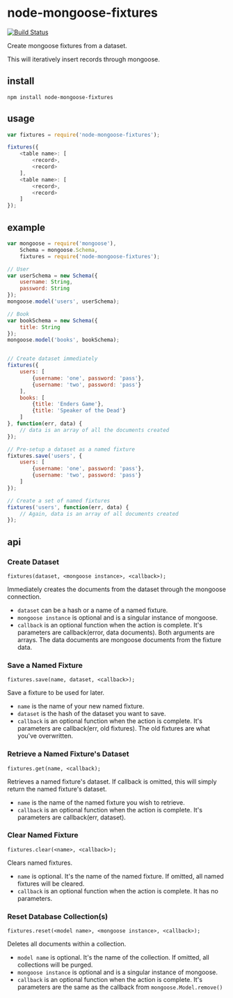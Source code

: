 node-mongoose-fixtures
======================

[![Build Status](https://travis-ci.org/kennethklee/node-mongoose-fixtures.png?branch=master)](https://travis-ci.org/kennethklee/node-mongoose-fixtures)

Create mongoose fixtures from a dataset.

This will iteratively insert records through mongoose.

install
-------

`npm install node-mongoose-fixtures`

usage
-----

```javascript
var fixtures = require('node-mongoose-fixtures');

fixtures({
    <table name>: [
        <record>,
        <record>
    ],
    <table name>: [
        <record>,
        <record>
    ]
});


```

example
-------

```javascript
var mongoose = require('mongoose'),
    Schema = mongoose.Schema,
    fixtures = require('node-mongoose-fixtures');

// User
var userSchema = new Schema({
    username: String,
    password: String
});
mongoose.model('users', userSchema);

// Book
var bookSchema = new Schema({
    title: String
});
mongoose.model('books', bookSchema);


// Create dataset immediately
fixtures({
    users: [
        {username: 'one', password: 'pass'},
        {username: 'two', password: 'pass'}
    ],
    books: [
        {title: 'Enders Game'},
        {title: 'Speaker of the Dead'}
    ]
}, function(err, data) {
    // data is an array of all the documents created
});

// Pre-setup a dataset as a named fixture
fixtures.save('users', {
    users: [
        {username: 'one', password: 'pass'},
        {username: 'two', password: 'pass'}
    ]
});

// Create a set of named fixtures
fixtures('users', function(err, data) {
    // Again, data is an array of all documents created
});
```

api
---

### Create Dataset

`fixtures(dataset, <mongoose instance>, <callback>);`

Immediately creates the documents from the dataset through the mongoose connection.

* `dataset` can be a hash or a name of a named fixture.
* `mongoose instance` is optional and is a singular instance of mongoose.
* `callback` is an optional function when the action is complete. It's parameters are callback(error, data documents). Both arguments are arrays. The data documents are mongoose documents from the fixture data.


### Save a Named Fixture

`fixtures.save(name, dataset, <callback>);`

Save a fixture to be used for later.

* `name` is the name of your new named fixture.
* `dataset` is the hash of the dataset you want to save.
* `callback` is an optional function when the action is complete. It's parameters are callback(err, old fixtures). The old fixtures are what you've overwritten.


### Retrieve a Named Fixture's Dataset

`fixtures.get(name, <callback);`

Retrieves a named fixture's dataset. If callback is omitted, this will simply return the named fixture's dataset.

* `name` is the name of the named fixture you wish to retrieve.
* `callback` is an optional function when the action is complete. It's parameters are callback(err, dataset).


### Clear Named Fixture

`fixtures.clear(<name>, <callback>);`

Clears named fixtures.

* `name` is optional. It's the name of the named fixture. If omitted, all named fixtures will be cleared.
* `callback` is an optional function when the action is complete. It has no parameters.


### Reset Database Collection(s)

`fixtures.reset(<model name>, <mongoose instance>, <callback>);`

Deletes all documents within a collection.

* `model name` is optional. It's the name of the collection. If omitted, all collections will be purged.
* `mongoose instance` is optional and is a singular instance of mongoose.
* `callback` is an optional function when the action is complete. It's parameters are the same as the callback from `mongoose.Model.remove()`
